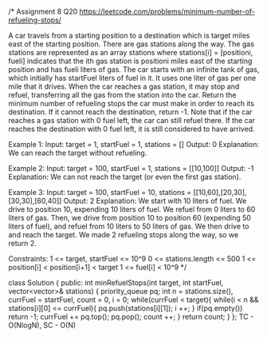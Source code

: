 /*
Assignment 8 Q20
https://leetcode.com/problems/minimum-number-of-refueling-stops/

A car travels from a starting position to a destination which is target miles east of the starting position.
There are gas stations along the way. The gas stations are represented as an array stations where stations[i] = [positioni, fueli] indicates that the ith gas station is positioni miles east of the starting position and has fueli liters of gas.
The car starts with an infinite tank of gas, which initially has startFuel liters of fuel in it. It uses one liter of gas per one mile that it drives. When the car reaches a gas station, it may stop and refuel, transferring all the gas from the station into the car.
Return the minimum number of refueling stops the car must make in order to reach its destination. If it cannot reach the destination, return -1.
Note that if the car reaches a gas station with 0 fuel left, the car can still refuel there. If the car reaches the destination with 0 fuel left, it is still considered to have arrived.

Example 1:
Input: target = 1, startFuel = 1, stations = []
Output: 0
Explanation: We can reach the target without refueling.

Example 2:
Input: target = 100, startFuel = 1, stations = [[10,100]]
Output: -1
Explanation: We can not reach the target (or even the first gas station).

Example 3:
Input: target = 100, startFuel = 10, stations = [[10,60],[20,30],[30,30],[60,40]]
Output: 2
Explanation: We start with 10 liters of fuel.
We drive to position 10, expending 10 liters of fuel.  We refuel from 0 liters to 60 liters of gas.
Then, we drive from position 10 to position 60 (expending 50 liters of fuel),
and refuel from 10 liters to 50 liters of gas.  We then drive to and reach the target.
We made 2 refueling stops along the way, so we return 2.
 
Constraints:
1 <= target, startFuel <= 10^9
0 <= stations.length <= 500
1 <= position[i] < position[i+1] < target
1 <= fuel[i] < 10^9
*/

class Solution {
public:
    int minRefuelStops(int target, int startFuel, vector<vector<int>>& stations) {
        priority_queue<int> pq;
        int n = stations.size(), currFuel = startFuel, count = 0, i = 0;
        while(currFuel < target){
            while(i < n && stations[i][0] <= currFuel){
                pq.push(stations[i][1]);
                i ++;
            }
            if(pq.empty()) return -1;
            currFuel += pq.top();
            pq.pop();
            count ++;
        }
        return count;
    }
};
TC - O(NlogN), SC - O(N)